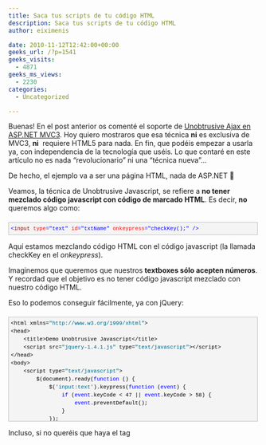 ```yaml
---
title: Saca tus scripts de tu código HTML
description: Saca tus scripts de tu código HTML
author: eiximenis

date: 2010-11-12T12:42:00+00:00
geeks_url: /?p=1541
geeks_visits:
  - 4871
geeks_ms_views:
  - 2230
categories:
  - Uncategorized

---
```

Buenas! En el post anterior os comenté el soporte de [Unobtrusive Ajax en ASP.NET MVC3][1]. Hoy quiero mostraros que esa técnica **ni** es exclusiva de MVC3, **ni**&nbsp; requiere HTML5 para nada. En fin, que podéis empezar a usarla ya, con independencia de la tecnología que uséis. Lo que contaré en este artículo no es nada &ldquo;revolucionario&rdquo; ni una &ldquo;técnica nueva&rdquo;...

De hecho, el ejemplo va a ser una página HTML, nada de ASP.NET 🙂

Veamos, la técnica de Unobtrusive Javascript, se refiere a **no tener mezclado código javascript con código de marcado HTML**. Es decir, **no** queremos algo como:

<div id="codeSnippetWrapper" style="text-align: left; line-height: 12pt; background-color: #f4f4f4; margin: 20px 0px 10px; width: 97.5%; font-family: 'Courier New', courier, monospace; direction: ltr; max-height: 200px; font-size: 8pt; overflow: auto; cursor: text; border: silver 1px solid; padding: 4px;">
  <pre id="codeSnippet" style="text-align: left; line-height: 12pt; background-color: #f4f4f4; margin: 0em; width: 100%; font-family: 'Courier New', courier, monospace; direction: ltr; color: black; font-size: 8pt; overflow: visible; border-style: none; padding: 0px;"><span style="color: #0000ff;">&lt;</span><span style="color: #800000;">input</span> <span style="color: #ff0000;">type</span><span style="color: #0000ff;">="text"</span> <span style="color: #ff0000;">id</span><span style="color: #0000ff;">="txtName"</span> <span style="color: #ff0000;">onkeypress</span><span style="color: #0000ff;">="checkKey();"</span> <span style="color: #0000ff;">/&gt;</span></pre>
</div>

Aquí estamos mezclando código HTML con el código javascript (la llamada checkKey en el _onkeypress_).

Imaginemos que queremos que nuestros **textboxes sólo acepten números**. Y recordad que el objetivo es no tener código javascript mezclado con nuestro código HTML.

Eso lo podemos conseguir fácilmente, ya con jQuery:

<div id="codeSnippetWrapper" style="text-align: left; line-height: 12pt; background-color: #f4f4f4; margin: 20px 0px 10px; width: 97.5%; font-family: 'Courier New', courier, monospace; direction: ltr; max-height: 200px; font-size: 8pt; overflow: auto; cursor: text; border: silver 1px solid; padding: 4px;">
  <pre id="codeSnippet" style="text-align: left; line-height: 12pt; background-color: #f4f4f4; margin: 0em; width: 100%; font-family: 'Courier New', courier, monospace; direction: ltr; color: black; font-size: 8pt; overflow: visible; border-style: none; padding: 0px;">&lt;html xmlns=<span style="color: #006080;">"http://www.w3.org/1999/xhtml"</span>&gt;<br />&lt;head&gt;<br />    &lt;title&gt;Demo Unobtrusive Javascript&lt;/title&gt;<br />    &lt;script src=<span style="color: #006080;">"jquery-1.4.1.js"</span> type=<span style="color: #006080;">"text/javascript"</span>&gt;&lt;/script&gt;<br />&lt;/head&gt;<br />&lt;body&gt;<br />    &lt;script type=<span style="color: #006080;">"text/javascript"</span>&gt;<br />        $(document).ready(<span style="color: #0000ff;">function</span> () {<br />            $(<span style="color: #006080;">'input:text'</span>).keypress(<span style="color: #0000ff;">function</span> (<span style="color: #0000ff;">event</span>) {<br />                <span style="color: #0000ff;">if</span> (<span style="color: #0000ff;">event</span>.keyCode &lt; 47 || <span style="color: #0000ff;">event</span>.keyCode &gt; 58) {<br />                    <span style="color: #0000ff;">event</span>.preventDefault();<br />                }<br />            });<br />        });<br />    &lt;/script&gt;<br /><br />    Introduce sólo números: &lt;br /&gt;<br />    &lt;input type=<span style="color: #006080;">"text"</span> /&gt;<br />&lt;/body&gt;<br />&lt;/html&gt;</pre>
</div>

Incluso, si no queréis que haya el tag <script> con todo el código, podemos moverlo a un .js separado y usarlo desde nuestra página HTML que entonces quedaría como:

<div id="codeSnippetWrapper" style="text-align: left; line-height: 12pt; background-color: #f4f4f4; margin: 20px 0px 10px; width: 97.5%; font-family: 'Courier New', courier, monospace; direction: ltr; max-height: 200px; font-size: 8pt; overflow: auto; cursor: text; border: silver 1px solid; padding: 4px;">
  <pre id="codeSnippet" style="text-align: left; line-height: 12pt; background-color: #f4f4f4; margin: 0em; width: 100%; font-family: 'Courier New', courier, monospace; direction: ltr; color: black; font-size: 8pt; overflow: visible; border-style: none; padding: 0px;">&lt;html xmlns=<span style="color: #006080;">"http://www.w3.org/1999/xhtml"</span>&gt;<br />&lt;head&gt;<br />    &lt;title&gt;Demo Unobtrusive Javascript&lt;/title&gt;<br />    &lt;script src=<span style="color: #006080;">"jquery-1.4.1.js"</span> type=<span style="color: #006080;">"text/javascript"</span>&gt;&lt;/script&gt;<br />    &lt;script src=<span style="color: #006080;">"myscript.js"</span> type=<span style="color: #006080;">"text/javascript"</span>&gt;&lt;/script&gt;<br />&lt;/head&gt;<br />&lt;body&gt;<br />    Introduce sólo números: &lt;br /&gt;<br />    &lt;input type=<span style="color: #006080;">"text"</span> /&gt;<br />&lt;/body&gt;<br />&lt;/html&gt;</pre>
</div>

Por lo tanto vemos que con jQuery es muy fácil asignar comportamiento a objetos DOM, sin necesidad de andar con los handlers onXXXX.

Ahora bien, el código jQuery selecciona **todos** los <input type=&rdquo;text&rdquo;>, que passa si sólo quiero seleccionar _algunos?_ Como le indico a mi código jQuery que sólo algunos textboxes son numéricos?

Una solución es _invertarnos_ un atributo que indique que elementos queremos como numéricos. De esta manera p.ej. la página HTML queda como:

<div id="codeSnippetWrapper" style="text-align: left; line-height: 12pt; background-color: #f4f4f4; margin: 20px 0px 10px; width: 97.5%; font-family: 'Courier New', courier, monospace; direction: ltr; max-height: 200px; font-size: 8pt; overflow: auto; cursor: text; border: silver 1px solid; padding: 4px;">
  <pre id="codeSnippet" style="text-align: left; line-height: 12pt; background-color: #f4f4f4; margin: 0em; width: 100%; font-family: 'Courier New', courier, monospace; direction: ltr; color: black; font-size: 8pt; overflow: visible; border-style: none; padding: 0px;">&lt;html xmlns=<span style="color: #006080;">"http://www.w3.org/1999/xhtml"</span>&gt;<br />&lt;head&gt;<br />    &lt;title&gt;Demo Unobtrusive Javascript&lt;/title&gt;<br />    &lt;script src=<span style="color: #006080;">"jquery-1.4.1.js"</span> type=<span style="color: #006080;">"text/javascript"</span>&gt;&lt;/script&gt;<br />    &lt;script src=<span style="color: #006080;">"myscript.js"</span> type=<span style="color: #006080;">"text/javascript"</span>&gt;&lt;/script&gt;<br />&lt;/head&gt;<br />&lt;body&gt;<br />    Introduce sólo números: &lt;br /&gt;<br />    &lt;input type=<span style="color: #006080;">"text"</span> datatype=<span style="color: #006080;">"numeric"</span> /&gt;  &lt;br /&gt;<br />    Aquí puedes introducir lo que quieras: &lt;br /&gt;<br />    &lt;input type=<span style="color: #006080;">"text"</span> /&gt;<br />&lt;/body&gt;<br />&lt;/html&gt;</pre>
</div>

Fijaos en el &ldquo;datatype=&rdquo;numeric&rdquo; que es el atributo que me va a servir para decidir que textboxes son numéricos.

Y el código de myscript.js queda como:

<div id="codeSnippetWrapper" style="text-align: left; line-height: 12pt; background-color: #f4f4f4; margin: 20px 0px 10px; width: 97.5%; font-family: 'Courier New', courier, monospace; direction: ltr; max-height: 200px; font-size: 8pt; overflow: auto; cursor: text; border: silver 1px solid; padding: 4px;">
  <pre id="codeSnippet" style="text-align: left; line-height: 12pt; background-color: #f4f4f4; margin: 0em; width: 100%; font-family: 'Courier New', courier, monospace; direction: ltr; color: black; font-size: 8pt; overflow: visible; border-style: none; padding: 0px;">$(document).ready(<span style="color: #0000ff;">function</span> () {<br />    $(<span style="color: #006080;">'input[datatype=numeric]'</span>).keypress(<span style="color: #0000ff;">function</span> (<span style="color: #0000ff;">event</span>) {<br />        <span style="color: #0000ff;">if</span> (<span style="color: #0000ff;">event</span>.keyCode &lt; 47 || <span style="color: #0000ff;">event</span>.keyCode &gt; 58) {<br />            <span style="color: #0000ff;">event</span>.preventDefault();<br />        }<br />    });<br />});</pre>
</div>

Y listos, simplemente incluyendo &ldquo;myscript.js&rdquo; en cualquier página ya podemos declarar que un textbox es numérico _simplemente_ poniendo el atributo datatype=&rdquo;numeric&rdquo;.

Ahora, si alguien hace otra librería javascript para textboxes numéricos **si también usa este atributo para indicarlos** (ahí está el quid de la cuestión) simplemente cambiando el <script> para que en lugar de ir a myscript.js vaya a la nueva librería, ya tengo todo el cambio hecho... es decir, me he independizado del framework javascript que use.

**Y por ahí por donde entra HTML5?** Pues bien, como eso de crearnos nuestros propios atributos está bien pero genera HTML que podríamos llamar _inválido_ (en el sentido de que estos atributos no forman parte de HTML), para HTML5 han decidido simplemente que todos estos atributos &ldquo;inventados&rdquo; empiecen por _data-_.

Lo &ldquo;único&rdquo; que dice al respecto HTML5 es: &ldquo;_Hey, si tienes que invertarte un atributo para lo que sea, haz que su nombre empiece por data-. Todos los atributos que empiecen por data- son atributos inventados por alquien y deben ser ignorados a todos los efectos (salvo para quien lo haya inventado que hará con él lo que le plazca, claro_). Ok, [también añade una API específica (element.dataset) para leer esos atributos][2] (pero eso de momento no nos importa ya que no está soportada por la mayoría de navegadores).

Por lo tanto, si en lugar de que mi atributo se llame datatype, hago que le llame data-datatype (p.ej. cualquier nombre que empiece por data-) ya lo tengo todo _HTML5 compliant!_

De hecho podéis hacer la prueba en <http://validator.w3.org/check>. Entráis el código HTML de la página y lo validáis contra:

  * HTML5 usando el atributo datatype=&rdquo;numeric&rdquo; y os dará **error** (Attribute not allowed)
  * HTML5 usando el atributo data-datatype=&rdquo;numeric&rdquo; y os validará correctamente.
  * Cualquier otra versión de HTML y os dará error en ambos casos.

Y listos! Por lo tanto fijaos que **desde ya** podeis empezar a aplicar técnicas de &ldquo;Unobtrusive Javascript&rdquo;: no necesitáis HTML5 para nada, ni MVC3 ni nada y la _recompensa_ es un HTML mucho más claro y sencillo de ver!

Mi opinión es que, gracias a que HTML5 ha definido un _espacio de nombres_ (data-) para los _atrbutos inventados_ empezaremos a ver, cada ves más, librerías de javascript que usarán esos atributos, y seguramente algunos de ellos terminarán siendo estándares de facto (si yo hago una librería de javascript para validación. pues intentaré usar los mismos atributos data- que use la librería que sea _líder_ en aquel momento, para compatibilizarme con ella).

Por cierto, si vais a usar muchos atributos data- en vuestras páginas web, echadle un vistazo a este plugin de jQuery: [HTML5 Dataset][3].

Un saludo!

**Nota:** El código de ese artículo lo he probado con IE9 y Firefox 3.6.10.

 [1]: /blogs/etomas/archive/2010/11/09/unobtrusive-ajax-en-mvc3.aspx
 [2]: http://www.w3.org/TR/2009/WD-html5-20090423/dom.html
 [3]: http://plugins.jquery.com/project/html5-dataset